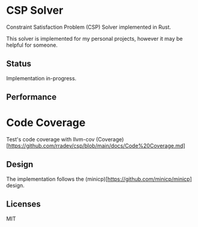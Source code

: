 # CSP Solver
Constraint Satisfaction Problem (CSP) Solver implemented in Rust.

This solver is implemented for my personal projects, however it may be helpful for someone.

## Status
Implementation in-progress.

## Performance


# Code Coverage
Test's code coverage with llvm-cov (Coverage)[https://github.com/rradev/csp/blob/main/docs/Code%20Coverage.md]

## Design
The implementation follows the (minicp)[https://github.com/minicp/minicp] design.

## Licenses
MIT
